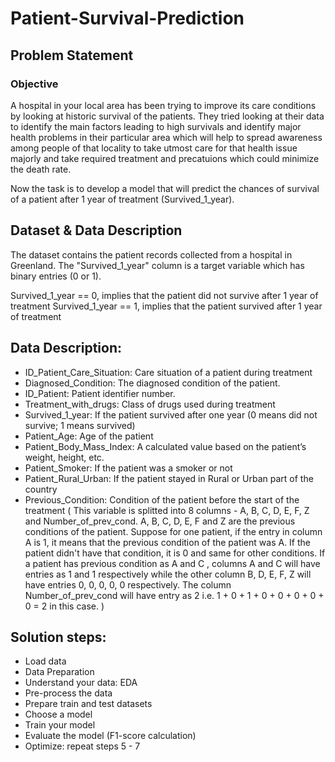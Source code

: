 # Patient-Survival-Prediction

## Problem Statement
### Objective
A hospital in your local area has been trying to improve its care conditions by looking at historic survival of the patients. They tried looking at their data to identify the main factors leading to high survivals and identify major health problems in their particular area which will help to spread awareness among people of that locality to take utmost care for that health issue majorly and take required treatment and precatuions which could minimize the death rate.

Now the task is to develop a model that will predict the chances of survival of a patient after 1 year of treatment (Survived_1_year).

## Dataset & Data Description
The dataset contains the patient records collected from a hospital in Greenland. The "Survived_1_year" column is a target variable which has binary entries (0 or 1).

Survived_1_year == 0, implies that the patient did not survive after 1 year of treatment
Survived_1_year == 1, implies that the patient survived after 1 year of treatment

## Data Description:
* ID_Patient_Care_Situation: Care situation of a patient during treatment
* Diagnosed_Condition: The diagnosed condition of the patient.
* ID_Patient: Patient identifier number.
* Treatment_with_drugs: Class of drugs used during treatment
* Survived_1_year: If the patient survived after one year (0 means did not survive; 1 means survived)
* Patient_Age: Age of the patient
* Patient_Body_Mass_Index: A calculated value based on the patient’s weight, height, etc.
* Patient_Smoker: If the patient was a smoker or not
* Patient_Rural_Urban: If the patient stayed in Rural or Urban part of the country
* Previous_Condition: Condition of the patient before the start of the treatment ( This variable is splitted into 8 columns - A, B, C, D, E, F, Z and Number_of_prev_cond. A, B, C, D, E, F and Z are the previous conditions of the patient. Suppose for one patient, if the entry in column A is 1, it means that the previous condition of the patient was A. If the patient didn't have that condition, it is 0 and same for other conditions. If a patient has previous condition as A and C , columns A and C will have entries as 1 and 1 respectively while the other column B, D, E, F, Z will have entries 0, 0, 0, 0, 0 respectively. The column Number_of_prev_cond will have entry as 2 i.e. 1 + 0 + 1 + 0 + 0 + 0 + 0 + 0 = 2 in this case. )

## Solution steps:
* Load data
* Data Preparation
* Understand your data: EDA
* Pre-process the data
* Prepare train and test datasets
* Choose a model
* Train your model
* Evaluate the model (F1-score calculation)
* Optimize: repeat steps 5 - 7
